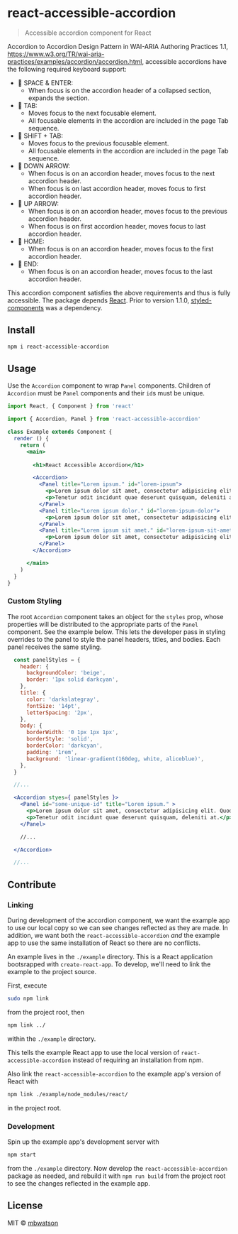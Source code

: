 # react-accessible-accordion

> Accessible accordion component for React

Accordion to Accordion Design Pattern in WAI-ARIA Authoring Practices 1.1,
https://www.w3.org/TR/wai-aria-practices/examples/accordion/accordion.html,
accessible accordions have the following required keyboard support:

- 🔑 SPACE & ENTER:
    + When focus is on the accordion header of a collapsed section, expands the section.
- 🔑 TAB:
    + Moves focus to the next focusable element.
    + All focusable elements in the accordion are included in the page Tab sequence.
- 🔑 SHIFT + TAB:
    + Moves focus to the previous focusable element.
    + All focusable elements in the accordion are included in the page Tab sequence.
- 🔑 DOWN ARROW:
    + When focus is on an accordion header, moves focus to the next accordion header.
    + When focus is on last accordion header, moves focus to first accordion header.
- 🔑 UP ARROW:
    + When focus is on an accordion header, moves focus to the previous accordion header.
    + When focus is on first accordion header, moves focus to last accordion header.
- 🔑 HOME:
    + When focus is on an accordion header, moves focus to the first accordion header.
- 🔑 END:
    + When focus is on an accordion header, moves focus to the last accordion header.

This accordion component satisfies the above requirements and thus is fully accessible. The package depends [React](https://reactjs.org/). Prior to version 1.1.0, [styled-components](https://styled-components.com/) was a dependency.

## Install

```bash
npm i react-accessible-accordion
```

## Usage

Use the `Accordion` component to wrap `Panel` components. Children of `Accordion` must be `Panel` components and their `id`s must be unique.

```jsx
import React, { Component } from 'react'

import { Accordion, Panel } from 'react-accessible-accordion'

class Example extends Component {
  render () {
    return (
      <main>
        
        <h1>React Accessible Accordion</h1>

        <Accordion>
          <Panel title="Lorem ipsum." id="lorem-ipsum">
            <p>Lorem ipsum dolor sit amet, consectetur adipisicing elit. Quod, quas nostrum facere non nobis.</p>
            <p>Tenetur odit incidunt quae deserunt quisquam, deleniti at maxime.</p>
          </Panel>
          <Panel title="Lorem ipsum dolor." id="lorem-ipsum-dolor">
            <p>Lorem ipsum dolor sit amet, consectetur adipisicing elit. Quibusdam nostrum nesciunt velit labore, iste quae et possimus veritatis error numquam quasi vel eos.</p>
          </Panel>
          <Panel title="Lorem ipsum sit amet." id="lorem-ipsum-sit-amet">
            <p>Lorem ipsum dolor sit amet, consectetur adipisicing elit. Consequuntur pariatur, expedita quos eaque deserunt facere reiciendis eligendi voluptatum asperiores, ullam voluptates! Officia numquam ea provident est, facere non repudiandae, sunt. Accusamus praesentium id quibusdam suscipit eius distinctio reprehenderit libero possimus a optio culpa aut quis quae, ipsa ratione nobis facere!</p>
          </Panel>
        </Accordion>

      </main>
    )
  }
}
```

### Custom Styling

The root `Accordion` component takes an object for the `styles` prop, whose properties will be distributed to the appropriate parts of the `Panel` component. See the example below. This lets the developer pass in styling overrides to the panel to style the panel headers, titles, and bodies. Each panel receives the same styling.

```jsx
  const panelStyles = {
    header: {
      backgroundColor: 'beige',
      border: '1px solid darkcyan',
    },
    title: {
      color: 'darkslategray',
      fontSize: '14pt',
      letterSpacing: '2px',
    },
    body: {
      borderWidth: '0 1px 1px 1px',
      borderStyle: 'solid',
      borderColor: 'darkcyan',
      padding: '1rem',
      background: 'linear-gradient(160deg, white, aliceblue)',
    },
  }

  //...

  <Accordion styes={ panelStyles }>
    <Panel id="some-unique-id" title="Lorem ipsum." >
      <p>Lorem ipsum dolor sit amet, consectetur adipisicing elit. Quod, quas nostrum facere non nobis.</p>
      <p>Tenetur odit incidunt quae deserunt quisquam, deleniti at.</p>
    </Panel>

    //...

  </Accordion>

  //...
```

## Contribute

### Linking

During development of the accordion component, we want the example app to use our local copy so we can see changes reflected as they are made. In addition, we want both the `react-accessible-accordion` _and_ the example app to use the same installation of React so there are no conflicts.

An example lives in the `./example` directory. This is a React application bootsrapped with `create-react-app`. To develop, we'll need to link the example to the project source.

First, execute

```bash
sudo npm link
```

from the project root, then

```bash
npm link ../
```

within the `./example` directory.

This tells the example React app to use the local version of `react-accessible-accordion` instead of requiring an installation from npm. 

Also link the `react-accessible-accordion` to the example app's version of React with

```bash
npm link ./example/node_modules/react/
```

in the project root.

### Development

Spin up the example app's development server with

```bash
npm start
```

from the `./example` directory. Now develop the `react-accessible-accordion` package as needed, and rebuild it with `npm run build` from the project root to see the changes reflected in the example app.

## License

MIT © [mbwatson](https://github.com/mbwatson)

